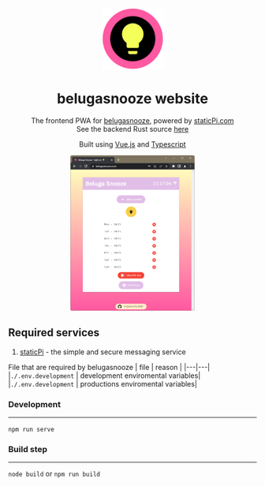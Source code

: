 <p align="center">
	<img src='./.github/logo.svg' width='125px' />
</p>

<h1 align="center">belugasnooze website</h1>

<p align="center">
	The frontend PWA for <a href='https://www.belugasnooze.com' target='_blank' rel='noopener noreferrer'>belugasnooze</a>, powered by <a href='https://www.staticpi.com' target='_blank' rel='noopener noreferrer'>staticPi.com</a>
	<br>
	See the backend Rust source <a href='https://www.github.com/mrjackwills/belugasnooze_pi' target='_blank' rel='noopener noreferrer'>here</a>
</p>
<p align="center">
	Built using <a href='https://vuejs.org/' target='_blank' rel='noopener noreferrer'>Vue.js</a> and <a href='https://www.typescriptlang.org/' target='_blank' rel='noopener noreferrer'>Typescript</a>
</p>


<p align="center">
	<a href="https://raw.githubusercontent.com/mrjackwills/belugasnooze_vue/main/.github/screenshot.png" target='_blank' rel='noopener noreferrer'>
		<img src='./.github/screenshot.png' width='50%'/>
	</a>
</p>


## Required services

1) <a href='https://www.staticpi.com/' target='_blank' rel='noopener noreferrer'>staticPi</a> - the simple and secure messaging service


File that are required by belugasnooze
| file | reason |
|---|---|
|```./.env.development```	| development enviromental variables|
|```./.env.development```	| productions enviromental variables|

### Development
---

```npm run serve```

### Build step
---
```node build``` or ```npm run build```